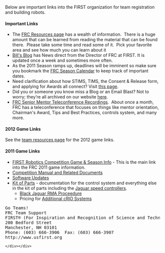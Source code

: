   <div class="content">
    <div class="field field-name-body field-type-text-with-summary field-label-hidden"><div class="field-items"><div class="field-item even"><p>Below are important links into the FIRST organization for team registration and building robots.</p><h4>Important Links</h4> <ul> <li>The <a href="http://www.usfirst.org/roboticsprograms/frc/resources">FRC Resources page</a> has a wealth of information.  There is a huge amount that can be learned from reading the material that can be found there.  Please take some time and read some of it.  Pick your favorite area and see how much you can learn about it</li><li><a href="http://frcdirector.blogspot.com/">Bill's Blog</a> has News direct from the Director of FRC at FIRST.  It is updated once a week and sometimes more often.</li> <li>As the 2011 Season ramps up, deadlines will be imminent so make sure you bookmark the <a href="http://usfirst.org/roboticsprograms/frc/content.aspx?id=454">FRC Season Calendar</a> to keep track of important dates.</li> <li>Need clarification about how STIMS, TIMS, the Consent &amp; Release form, and applying for Awards all connect?  Visit <a href="http://usfirst.org/roboticsprograms/frc/content.aspx?id=8128">this page</a>.</li> <li>Did you or someone you know miss a Blog or an Email Blast?  Not to worry; they’re all archived on our website <a href="http://usfirst.org/roboticsprograms/frc/emailblastarchive.aspx">here</a>. </li><li><a href="http://www.usfirst.org/roboticsprograms/frc/frc-senior-mentor-teleconference-recordings">FRC Senior Mentor Teleconference Recordings</a>.  About once a month, FRC has a teleconference that focuses on things like mentor orientation, Chairman's Award, Tips and Best Practices, controls system, and many more.</li> </ul> <h4>2012 Game Links</h4><p>See the <a href="team-documents.html">team resources page</a> for the 2012 game links.</p><h4>2011 Game Links</h4> <ul><li><a href="http://www.usfirst.org/roboticsprograms/frc/content.aspx?id=960">FIRST Robotics Competition Game &amp; Season Info</a> - This is the main link into the FRC 2011 game information.</li><li><a href="http://www.usfirst.org/roboticsprograms/frc/content.aspx?id=452">Competition Manual and Related Documents </a></li><li><a href="http://www.usfirst.org/roboticsprograms/frc/content.aspx?id=18758">Software Updates</a></li><li><a href="http://www.usfirst.org/roboticsprograms/frc/content.aspx?id=18530">Kit of Parts</a> - documentation for the control system and everything else in the kit of parts including the <a href="http://www.luminarymicro.com/jaguar">Jaguar speed controllers</a>. <br /><ul><li><a href="http://forums.usfirst.org/showthread.php?p=44255#post44255">Black Jaguar RMA Proceedure</a></li><li>Pricing for <a href="http://decibel.ni.com/content/docs/DOC-2823">Additional cRIO Systems</a></li></ul></li></ul><pre>Go Teams!
FRC Team Support
FIRST® (For Inspiration and Recognition of Science and Technology) 
200 Bedford Street
Manchester, NH 03101
Phone: (603) 666-3906  Fax: (603) 666-3907
http://www.usfirst.org 
</pre></div></div></div>  </div>

  
  
</div>
  </div>
</div>
  </div>
    </div>
    
    </div></div>